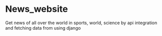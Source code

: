 # News_website
Get news of all over the world in sports, world, science by api integration and fetching data from using django
